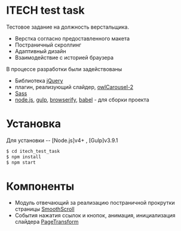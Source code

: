 # ITECH test task

Тестовое задание на должность верстальщика.

  - Верстка согласно предоставленного макета
  - Постраничный скроллинг 
  - Адаптивный дизайн
  - Взаимодействие с историей браузера

В процессе разработки были задействованы
  - Библиотека [jQuery](https://jquery.com/)
  - плагин, реализующий слайдер, [owlCarousel-2](https://owlcarousel2.github.io/OwlCarousel2/)
  - [Sass](http://sass-lang.com/)
  - [node.js](https://nodejs.org/), [gulp](https://gulpjs.com/), [browserify](http://browserify.org/), [babel](https://babeljs.io/) - для сборки проекта
# Установка
Для установки -- [Node.js]v4+ , [Gulp]v3.9.1

```sh
$ cd itech_test_task
$ npm install 
$ npm start 
```
# Компоненты

  - Модуль отвечающий за реализацию постраничной прокрутки страницы [SmoothScroll](https://github.com/rus323232/itech_test_task/blob/master/src/js/modules/SmoothScroll.js) 
  - События нажатия ссылок и кнопок, анимация, инициализация слайдера [PageTransform](https://github.com/rus323232/itech_test_task/blob/master/src/js/modules/PageTransform.js)
